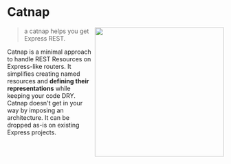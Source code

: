 # Catnap

<img width="300" align="right" src="https://dl.dropboxusercontent.com/u/25944784/catnap.png"/>

> a catnap helps you get Express REST.

Catnap is a minimal approach to handle REST Resources on Express-like routers. It simplifies creating named resources and **defining their representations** while keeping your code DRY. Catnap doesn't get in your way by imposing an architecture. It can be dropped as-is on existing Express projects.
